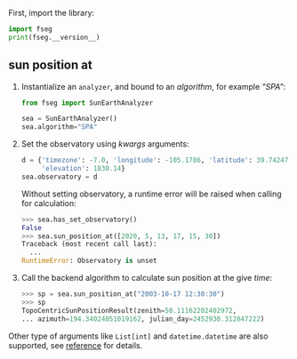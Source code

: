 First, import the library:

```py
import fseg
print(fseg.__version__)
```

## sun position at

1. Instantialize an `analyzer`, and bound to an _algorithm_, for example _"SPA"_:

    ```py
    from fseg import SunEarthAnalyzer

    sea = SunEarthAnalyzer()
    sea.algorithm="SPA"
    ```

2. Set the observatory using _kwargs_ arguments:

    ```py
    d = {'timezone': -7.0, 'longitude': -105.1786, 'latitude': 39.742476,
         'elevation': 1830.14}
    sea.observatory = d
    ```

    Without setting observatory, a runtime error will be raised when calling for calculation:
    ```py
    >>> sea.has_set_observatory()
    False
    >>> sea.sun_position_at([2020, 5, 13, 17, 15, 30])
    Traceback (most recent call last):
      ...
    RuntimeError: Observatory is unset
    ```

3. Call the backend algorithm to calculate sun position at the give _time_:
    ```py
    >>> sp = sea.sun_position_at("2003-10-17 12:30:30")
    >>> sp
    TopoCentricSunPositionResult(zenith=50.11162202402972,
    ... azimuth=194.34024051019162, julian_day=2452930.312847222)
    ```
Other type of arguments like `List[int]` and `datetime.datetime` are also supported, see [reference](https://mikesongming.github.io/SE-Geometry/reference/SunEarthAnalyzer/#fseg._analyzer.SunEarthAnalyzer.sun_position_at) for details.

<!-- ##  sun path

##  sunlight analysis
-->
